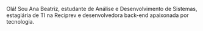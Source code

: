 
Olá! Sou Ana Beatriz, estudante de Análise e Desenvolvimento de Sistemas, estagiária de TI na Reciprev e desenvolvedora back-end apaixonada por tecnologia.